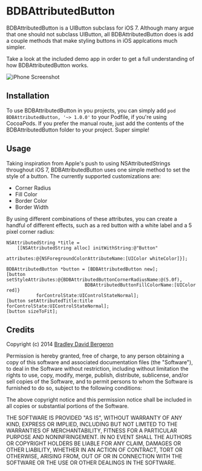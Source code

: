 # BDBAttributedButton

BDBAttributedButton is a UIButton subclass for iOS 7. Although many argue that one should not subclass UIButton, all BDBAttributedButton does is add a couple methods that make styling buttons in iOS applcations much simpler.

Take a look at the included demo app in order to get a full understanding of how BDBAttributedButton works.

![iPhone Screenshot](https://dl.dropboxusercontent.com/u/6225/GitHub/BDBAttributedButton/Demo.png)

## Installation

To use BDBAttributedButton in you projects, you can simply add `pod BDBAttributedButton, '~> 1.0.0'` to your Podfile, if you're using CocoaPods. If you prefer the manual route, just add the contents of the BDBAttributedButton folder to your project. Super simple!

## Usage

Taking inspiration from Apple's push to using NSAttributedStrings throughout iOS 7, BDBAttributedButton uses one simple method to set the style of a button. The currently supported customizations are:

* Corner Radius
* Fill Color
* Border Color
* Border Width

By using different combinations of these attributes, you can create a handful of different effects, such as a red button with a white label and a 5 pixel corner radius:

```obj-c
NSAttributedString *title =
    [[NSAttributedString alloc] initWithString:@"Button"
                                    attributes:@{NSForegroundColorAttributeName:[UIColor whiteColor]}];

BDBAttributedButton *button = [BDBAttributedButton new];
[button setStyleAttributes:@{BDBAttributedButtonCornerRadiusName:@(5.0f),
                             BDBAttributedButtonFillColorName:[UIColor red]}
           forControlState:UIControlStateNormal];
[button setAttributedTitle:title forControlState:UIControlStateNormal];
[button sizeToFit];
```

## Credits

Copyright (c) 2014 [Bradley David Bergeron](http://www.bradbergeron.com)

Permission is hereby granted, free of charge, to any person obtaining a copy of
this software and associated documentation files (the "Software"), to deal in
the Software without restriction, including without limitation the rights to
use, copy, modify, merge, publish, distribute, sublicense, and/or sell copies of
the Software, and to permit persons to whom the Software is furnished to do so,
subject to the following conditions:

The above copyright notice and this permission notice shall be included in all
copies or substantial portions of the Software.

THE SOFTWARE IS PROVIDED "AS IS", WITHOUT WARRANTY OF ANY KIND, EXPRESS OR
IMPLIED, INCLUDING BUT NOT LIMITED TO THE WARRANTIES OF MERCHANTABILITY, FITNESS
FOR A PARTICULAR PURPOSE AND NONINFRINGEMENT. IN NO EVENT SHALL THE AUTHORS OR
COPYRIGHT HOLDERS BE LIABLE FOR ANY CLAIM, DAMAGES OR OTHER LIABILITY, WHETHER
IN AN ACTION OF CONTRACT, TORT OR OTHERWISE, ARISING FROM, OUT OF OR IN
CONNECTION WITH THE SOFTWARE OR THE USE OR OTHER DEALINGS IN THE SOFTWARE.
